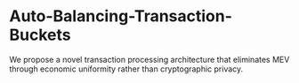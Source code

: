 # Auto-Balancing-Transaction-Buckets
We propose a novel transaction processing architecture that eliminates MEV through economic uniformity rather than cryptographic privacy.
